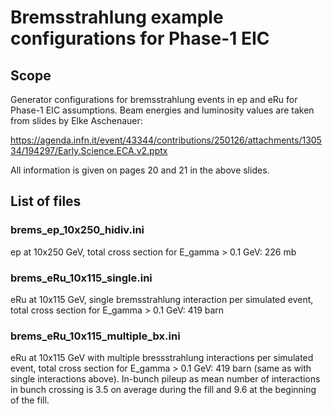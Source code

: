 # Bremsstrahlung example configurations for Phase-1 EIC

## Scope

Generator configurations for bremsstrahlung events in ep and eRu for Phase-1 EIC assumptions.
Beam energies and luminosity values are taken from slides by Elke Aschenauer:

https://agenda.infn.it/event/43344/contributions/250126/attachments/130534/194297/Early.Science.ECA.v2.pptx

All information is given on pages 20 and 21 in the above slides.

## List of files

### brems_ep_10x250_hidiv.ini

ep at 10x250 GeV, total cross section for E_gamma > 0.1 GeV: 226 mb

### brems_eRu_10x115_single.ini

eRu at 10x115 GeV, single bremsstrahlung interaction per simulated event, total cross section for E_gamma > 0.1 GeV: 419 barn

### brems_eRu_10x115_multiple_bx.ini

eRu at 10x115 GeV with multiple bressstrahlung interactions per simulated event, total cross section for E_gamma > 0.1 GeV: 419 barn
(same as with single interactions above). In-bunch pileup as mean number of interactions in bunch crossing is 3.5 on average during
the fill and 9.6 at the beginning of the fill.

